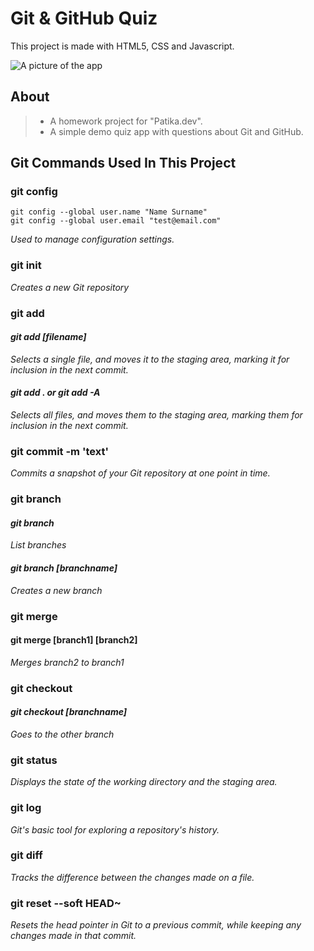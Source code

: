# Git & GitHub Quiz
This project is made with HTML5, CSS and Javascript.

![A picture of the app]("https://drive.google.com/file/d/1JqsPhq2B1Xb8Jlp7s1ztbZmlOLcDTMzP/view")
## About
>* A homework project for "Patika.dev".
>* A simple demo quiz app with questions about Git and GitHub.

## Git Commands Used In This Project

### git config

 ```
 git config --global user.name "Name Surname" 
 git config --global user.email "test@email.com"
 
```
*Used to manage configuration settings.*

### git init
 *Creates a new Git repository*
 
 ### git add
 #### *git add [filename]*
  *Selects a single file, and moves it to the staging area, marking it for inclusion in the next commit.*
####  *git add . or git add -A*  
  *Selects all files, and moves them to the staging area, marking them for inclusion in the next commit.*
  
  
### git commit -m 'text'
*Commits a snapshot of your Git repository at one point in time.*

### git branch
#### *git branch*
*List branches*
#### *git branch [branchname]*
*Creates a new branch*

### git merge
#### git merge [branch1] [branch2]
*Merges branch2 to branch1*

### git checkout
#### *git checkout [branchname]*
*Goes to the other branch*

### git status
*Displays the state of the working directory and the staging area.*
### git log
*Git's basic tool for exploring a repository's history.*

### git diff
*Tracks the difference between the changes made on a file.*
### git reset --soft HEAD~
*Resets the head pointer in Git to a previous commit, while keeping any changes made in that commit.*